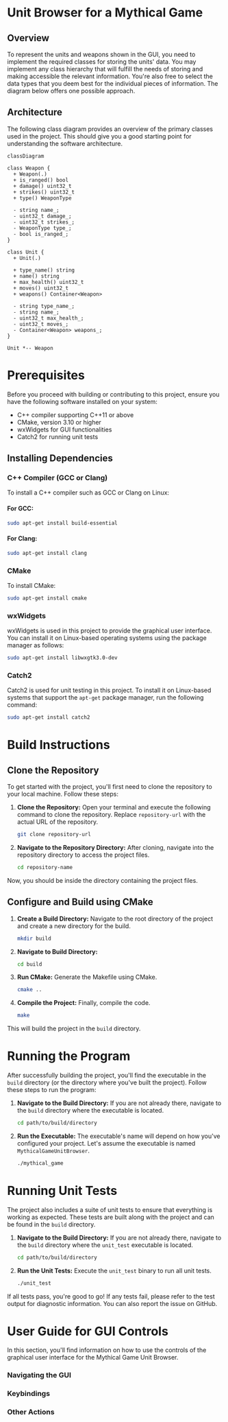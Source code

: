 # Unit Browser for a Mythical Game

## Overview

To represent the units and weapons shown in the GUI, you need to implement the required classes for storing the units' data. You may implement any class hierarchy that will fulfill the needs of storing and making accessible the relevant information. You're also free to select the data types that you deem best for the individual pieces of information. The diagram below offers one possible approach.

## Architecture

The following class diagram provides an overview of the primary classes used in the project. This should give you a good starting point for understanding the software architecture.

```mermaid
classDiagram

class Weapon {
  + Weapon(.)
  + is_ranged() bool
  + damage() uint32_t
  + strikes() uint32_t
  + type() WeaponType

  - string name_;
  - uint32_t damage_;
  - uint32_t strikes_;
  - WeaponType type_;
  - bool is_ranged_;
}

class Unit {
  + Unit(.)

  + type_name() string
  + name() string
  + max_health() uint32_t
  + moves() uint32_t
  + weapons() Container<Weapon>

  - string type_name_;
  - string name_;
  - uint32_t max_health_;
  - uint32_t moves_;
  - Container<Weapon> weapons_;
}

Unit *-- Weapon
```

# Prerequisites

Before you proceed with building or contributing to this project, ensure you have the following software installed on your system:

- C++ compiler supporting C++11 or above
- CMake, version 3.10 or higher
- wxWidgets for GUI functionalities
- Catch2 for running unit tests

## Installing Dependencies

### C++ Compiler (GCC or Clang)

To install a C++ compiler such as GCC or Clang on Linux:

#### For GCC:

```bash
sudo apt-get install build-essential
```

#### For Clang:

```bash
sudo apt-get install clang
```

### CMake

To install CMake:

```bash
sudo apt-get install cmake
```

### wxWidgets

wxWidgets is used in this project to provide the graphical user interface. You can install it on Linux-based operating systems using the package manager as follows:

```bash
sudo apt-get install libwxgtk3.0-dev
```
### Catch2

Catch2 is used for unit testing in this project. To install it on Linux-based systems that support the `apt-get` package manager, run the following command:

```bash
sudo apt-get install catch2
```

# Build Instructions

## Clone the Repository

To get started with the project, you'll first need to clone the repository to your local machine. Follow these steps:

1. **Clone the Repository:** Open your terminal and execute the following command to clone the repository. Replace `repository-url` with the actual URL of the repository.

    ```bash
    git clone repository-url
    ```

2. **Navigate to the Repository Directory:** After cloning, navigate into the repository directory to access the project files.

    ```bash
    cd repository-name
    ```

Now, you should be inside the directory containing the project files.

## Configure and Build using CMake
1. **Create a Build Directory:** Navigate to the root directory of the project and create a new directory for the build.

    ```bash
    mkdir build
    ```

2. **Navigate to Build Directory:**

    ```bash
    cd build
    ```

3. **Run CMake:** Generate the Makefile using CMake.

    ```bash
    cmake ..
    ```

4. **Compile the Project:** Finally, compile the code.

    ```bash
    make
    ```

  This will build the project in the `build` directory.

# Running the Program

After successfully building the project, you'll find the executable in the `build` directory (or the directory where you've built the project). Follow these steps to run the program:

1. **Navigate to the Build Directory:** If you are not already there, navigate to the `build` directory where the executable is located.

    ```bash
    cd path/to/build/directory
    ```

2. **Run the Executable:** The executable's name will depend on how you've configured your project. Let's assume the executable is named `MythicalGameUnitBrowser`.

    ```bash
    ./mythical_game
    ```
# Running Unit Tests

The project also includes a suite of unit tests to ensure that everything is working as expected. These tests are built along with the project and can be found in the `build` directory.

1. **Navigate to the Build Directory:** If you are not already there, navigate to the `build` directory where the `unit_test` executable is located.

    ```bash
    cd path/to/build/directory
    ```

2. **Run the Unit Tests:** Execute the `unit_test` binary to run all unit tests.

    ```bash
    ./unit_test
    ```

If all tests pass, you're good to go! If any tests fail, please refer to the test output for diagnostic information. You can also report the issue on GitHub.


# User Guide for GUI Controls

In this section, you'll find information on how to use the controls of the graphical user interface for the Mythical Game Unit Browser.

### Navigating the GUI



### Keybindings



### Other Actions

